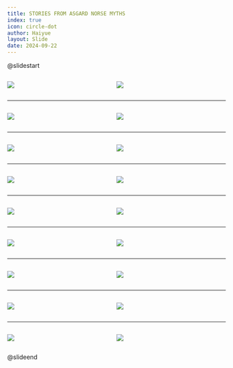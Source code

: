 ```yaml
---
title: STORIES FROM ASGARD NORSE MYTHS
index: true
icon: circle-dot
author: Haiyue
layout: Slide
date: 2024-09-22
---
```

 
@slidestart

<div style="display:flex">
<div style="flex:1">

![](https://raw.githubusercontent.com/yclord/reading/refs/heads/master/english/Level-Y/STORIES%20FROM%20ASGARD%20NORSE%20MYTHS/001.webp)
</div>
<div style="flex:1">

![](https://raw.githubusercontent.com/yclord/reading/refs/heads/master/english/Level-Y/STORIES%20FROM%20ASGARD%20NORSE%20MYTHS/002.webp)
</div>
</div>

---

<div style="display:flex">
<div style="flex:1">

![](https://raw.githubusercontent.com/yclord/reading/refs/heads/master/english/Level-Y/STORIES%20FROM%20ASGARD%20NORSE%20MYTHS/003.webp)
</div>
<div style="flex:1">

![](https://raw.githubusercontent.com/yclord/reading/refs/heads/master/english/Level-Y/STORIES%20FROM%20ASGARD%20NORSE%20MYTHS/004.webp)
</div>
</div>

---

<div style="display:flex">
<div style="flex:1">

![](https://raw.githubusercontent.com/yclord/reading/refs/heads/master/english/Level-Y/STORIES%20FROM%20ASGARD%20NORSE%20MYTHS/005.webp)
</div>
<div style="flex:1">

![](https://raw.githubusercontent.com/yclord/reading/refs/heads/master/english/Level-Y/STORIES%20FROM%20ASGARD%20NORSE%20MYTHS/006.webp)
</div>
</div>

---

<div style="display:flex">
<div style="flex:1">

![](https://raw.githubusercontent.com/yclord/reading/refs/heads/master/english/Level-Y/STORIES%20FROM%20ASGARD%20NORSE%20MYTHS/007.webp)
</div>
<div style="flex:1">

![](https://raw.githubusercontent.com/yclord/reading/refs/heads/master/english/Level-Y/STORIES%20FROM%20ASGARD%20NORSE%20MYTHS/008.webp)
</div>
</div>

---

<div style="display:flex">
<div style="flex:1">

![](https://raw.githubusercontent.com/yclord/reading/refs/heads/master/english/Level-Y/STORIES%20FROM%20ASGARD%20NORSE%20MYTHS/009.webp)
</div>
<div style="flex:1">

![](https://raw.githubusercontent.com/yclord/reading/refs/heads/master/english/Level-Y/STORIES%20FROM%20ASGARD%20NORSE%20MYTHS/010.webp)
</div>
</div>

---

<div style="display:flex">
<div style="flex:1">

![](https://raw.githubusercontent.com/yclord/reading/refs/heads/master/english/Level-Y/STORIES%20FROM%20ASGARD%20NORSE%20MYTHS/011.webp)
</div>
<div style="flex:1">

![](https://raw.githubusercontent.com/yclord/reading/refs/heads/master/english/Level-Y/STORIES%20FROM%20ASGARD%20NORSE%20MYTHS/012.webp)
</div>
</div>

---

<div style="display:flex">
<div style="flex:1">

![](https://raw.githubusercontent.com/yclord/reading/refs/heads/master/english/Level-Y/STORIES%20FROM%20ASGARD%20NORSE%20MYTHS/013.webp)
</div>
<div style="flex:1">

![](https://raw.githubusercontent.com/yclord/reading/refs/heads/master/english/Level-Y/STORIES%20FROM%20ASGARD%20NORSE%20MYTHS/014.webp)
</div>
</div>

---

<div style="display:flex">
<div style="flex:1">

![](https://raw.githubusercontent.com/yclord/reading/refs/heads/master/english/Level-Y/STORIES%20FROM%20ASGARD%20NORSE%20MYTHS/015.webp)
</div>
<div style="flex:1">

![](https://raw.githubusercontent.com/yclord/reading/refs/heads/master/english/Level-Y/STORIES%20FROM%20ASGARD%20NORSE%20MYTHS/016.webp)
</div>
</div>

---

<div style="display:flex">
<div style="flex:1">

![](https://raw.githubusercontent.com/yclord/reading/refs/heads/master/english/Level-Y/STORIES%20FROM%20ASGARD%20NORSE%20MYTHS/017.webp)
</div>
<div style="flex:1">

![](https://raw.githubusercontent.com/yclord/reading/refs/heads/master/english/Level-Y/STORIES%20FROM%20ASGARD%20NORSE%20MYTHS/018.webp)
</div>
</div>

@slideend